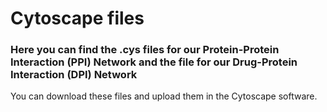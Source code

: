 # Cytoscape files

### Here you can find the .cys files for our Protein-Protein Interaction (PPI) Network and the file for our Drug-Protein Interaction (DPI) Network
You can download these files and upload them in the Cytoscape software.

